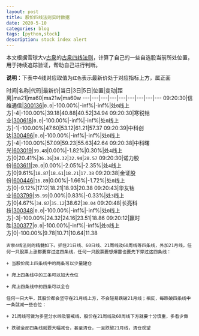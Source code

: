 ```yaml
---
layout: post
title: 股价四线法则实时数据
date: 2020-5-10
categories: blog
tags: [python,stock]
description: stock index alert
---
```



本文根据雪球大v[古泉](https://xueqiu.com/u/7148646888)的[古泉四线法则](https://xueqiu.com/7148646888/130498192)，计算了自己的一些自选股当前所处位置，用于持续追踪验证，帮助自己进行判断。

**说明**：下表中4线对应取值为`红色`表示最新价处于对应指标上方，属正面

时间|名称|代码|最新价|当日|3日|5日|位置|变动|距离|ma21|ma60|ma21w|ma60w
---|---|---|---|---|---|---|---|---
09:20:30|信维通信|[300136](https://xueqiu.com/S/SZ300136)|`0.0`|-100.00%|-inf%|-inf%|处`0`线上方|-4|-100.00%|39.18|40.88|40.52|34.94
09:20:30|寒锐钴业|[300618](https://xueqiu.com/S/SZ300618)|`0.0`|-100.00%|-inf%|-inf%|处`0`线上方|-1|-100.00%|47.60|53.12|61.21|57.37
09:20:39|中科创达|[300496](https://xueqiu.com/S/SZ300496)|`0.0`|-100.00%|-inf%|-inf%|处`0`线上方|-4|-100.00%|57.09|59.23|55.63|42.64
09:20:38|中科曙光|[603019](https://xueqiu.com/S/SH603019)|`39.48`|0.00%|-1.82%|0.30%|处`4`线上方|0|20.41%|`36.36`|`34.32`|`32.94`|`28.57`
09:20:30|诺力股份|[603611](https://xueqiu.com/S/SH603611)|`20.0`|0.00%|-2.05%|-2.35%|处`4`线上方|0|9.61%|`18.87`|`18.61`|`18.21`|`17.38`
09:20:38|金证股份|[600446](https://xueqiu.com/S/SH600446)|`16.89`|0.00%|-1.66%|-1.72%|处`0`线上方|0|-9.12%|17.12|18.21|18.93|20.38
09:20:43|华友钴业|[603799](https://xueqiu.com/S/SH603799)|`35.99`|0.00%|0.83%|-0.33%|处`3`线上方|0|4.67%|`34.87`|`35.12`|38.62|`30.04`
09:20:48|长亮科技|[300348](https://xueqiu.com/S/SZ300348)|`0.0`|-100.00%|-inf%|-inf%|处`0`线上方|-3|-100.00%|24.32|24.16|23.51|18.86
09:20:12|赢时胜|[300377](https://xueqiu.com/S/SZ300377)|`0.0`|-100.00%|-inf%|-inf%|处`0`线上方|0|-100.00%|9.78|10.71|10.64|11.38

```
古泉4线法则的精髓如下。抓住21日线、60日线、21周线及60周线等四条线，外加21月线，任何一只股票上涨都要穿过这四条线，任何一只股票要想爆雷也要先下穿过这四条线：

+ 当股价爬上四条线中的两条可以少量建仓

+ 爬上四条线中的三条可以加大仓位

+ 爬上四条线中的四条可以全仓

任何一只大牛，其股价都会坚守在21月线上方，不会轻易跌破21月线；相反，每跌破四条线中一条就减一些仓位：

+ 21周线可做为多空分水岭及警戒线，股价在21周线及60周线下方就要十分慎重，多看少做

+ 跌破全部四条线就要大幅减仓，甚至清仓，一旦跌破21月线，清仓观望
```